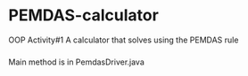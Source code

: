 # PEMDAS-calculator
OOP Activity#1 A calculator that solves using the PEMDAS rule
###
Main method is in PemdasDriver.java
